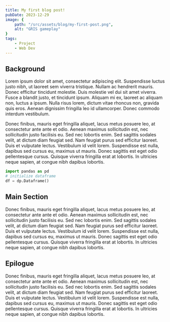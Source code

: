 ```yaml
---
title: My first blog post!
pubDate: 2023-12-29
image: {
    path: "/src/assets/blog/my-first-post.png",
    alt: "GRIS gameplay"
}
tags:
    - Project
    - Web Dev
---
```


## Background
Lorem ipsum dolor sit amet, consectetur adipiscing elit. Suspendisse luctus justo nibh, ut laoreet sem viverra tristique. Nullam ac hendrerit mauris. Donec efficitur tincidunt molestie. Duis molestie vel dui sit amet viverra. Fusce a blandit justo, et tincidunt ipsum. Aliquam mi ex, laoreet ac aliquam non, luctus a ipsum. Nulla risus lorem, dictum vitae rhoncus non, gravida quis eros. Aenean dignissim fringilla leo id ullamcorper. Donec commodo interdum vestibulum.

Donec finibus, mauris eget fringilla aliquet, lacus metus posuere leo, at consectetur ante ante et odio. Aenean maximus sollicitudin est, nec sollicitudin justo facilisis eu. Sed nec lobortis enim. Sed sagittis sodales velit, at dictum diam feugiat sed. Nam feugiat purus sed efficitur laoreet. Duis et vulputate lectus. Vestibulum id velit lorem. Suspendisse est nulla, dapibus sed cursus eu, maximus ut mauris. Donec sagittis est eget odio pellentesque cursus. Quisque viverra fringilla erat at lobortis. In ultricies neque sapien, at congue nibh dapibus lobortis.

```python
import pandas as pd
# initialize dataframe
df = dp.Dataframe()
```

## Main Section
Donec finibus, mauris eget fringilla aliquet, lacus metus posuere leo, at consectetur ante ante et odio. Aenean maximus sollicitudin est, nec sollicitudin justo facilisis eu. Sed nec lobortis enim. Sed sagittis sodales velit, at dictum diam feugiat sed. Nam feugiat purus sed efficitur laoreet. Duis et vulputate lectus. Vestibulum id velit lorem. Suspendisse est nulla, dapibus sed cursus eu, maximus ut mauris. Donec sagittis est eget odio pellentesque cursus. Quisque viverra fringilla erat at lobortis. In ultricies neque sapien, at congue nibh dapibus lobortis.

## Epilogue
Donec finibus, mauris eget fringilla aliquet, lacus metus posuere leo, at consectetur ante ante et odio. Aenean maximus sollicitudin est, nec sollicitudin justo facilisis eu. Sed nec lobortis enim. Sed sagittis sodales velit, at dictum diam feugiat sed. Nam feugiat purus sed efficitur laoreet. Duis et vulputate lectus. Vestibulum id velit lorem. Suspendisse est nulla, dapibus sed cursus eu, maximus ut mauris. Donec sagittis est eget odio pellentesque cursus. Quisque viverra fringilla erat at lobortis. In ultricies neque sapien, at congue nibh dapibus lobortis.